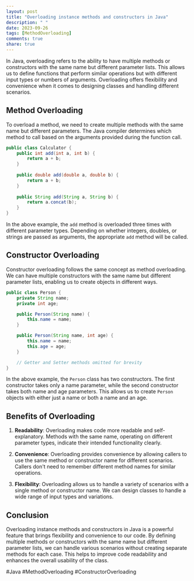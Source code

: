 ```yaml
---
layout: post
title: "Overloading instance methods and constructors in Java"
description: " "
date: 2023-09-26
tags: [MethodOverloading]
comments: true
share: true
---
```


In Java, overloading refers to the ability to have multiple methods or constructors with the same name but different parameter lists. This allows us to define functions that perform similar operations but with different input types or numbers of arguments. Overloading offers flexibility and convenience when it comes to designing classes and handling different scenarios.

## Method Overloading

To overload a method, we need to create multiple methods with the same name but different parameters. The Java compiler determines which method to call based on the arguments provided during the function call.

```java
public class Calculator {
    public int add(int a, int b) {
        return a + b;
    }
    
    public double add(double a, double b) {
        return a + b;
    }
    
    public String add(String a, String b) {
        return a.concat(b);
    }
}
```

In the above example, the `add` method is overloaded three times with different parameter types. Depending on whether integers, doubles, or strings are passed as arguments, the appropriate `add` method will be called.

## Constructor Overloading

Constructor overloading follows the same concept as method overloading. We can have multiple constructors with the same name but different parameter lists, enabling us to create objects in different ways.

```java
public class Person {
    private String name;
    private int age;

    public Person(String name) {
        this.name = name;
    }

    public Person(String name, int age) {
        this.name = name;
        this.age = age;
    }

    // Getter and Setter methods omitted for brevity
}
```

In the above example, the `Person` class has two constructors. The first constructor takes only a name parameter, while the second constructor takes both name and age parameters. This allows us to create `Person` objects with either just a name or both a name and an age.

## Benefits of Overloading

1. **Readability**: Overloading makes code more readable and self-explanatory. Methods with the same name, operating on different parameter types, indicate their intended functionality clearly.

2. **Convenience**: Overloading provides convenience by allowing callers to use the same method or constructor name for different scenarios. Callers don't need to remember different method names for similar operations.

3. **Flexibility**: Overloading allows us to handle a variety of scenarios with a single method or constructor name. We can design classes to handle a wide range of input types and variations.

## Conclusion

Overloading instance methods and constructors in Java is a powerful feature that brings flexibility and convenience to our code. By defining multiple methods or constructors with the same name but different parameter lists, we can handle various scenarios without creating separate methods for each case. This helps to improve code readability and enhances the overall usability of the class. 

#Java #MethodOverloading #ConstructorOverloading